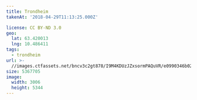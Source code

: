 ```yaml
---
title: Trondheim
takenAt: '2018-04-29T11:13:25.000Z'

license: CC BY-ND 3.0
geo:
  lat: 63.420013
  lng: 10.486411
tags:
  - trondheim
url: >-
  //images.ctfassets.net/bncv3c2gt878/I9M4KDUzJZxsormPAQuVR/e0990346b028245322af2fb00a48d5ae/trondheim_41943880921_o
size: 5367705
image:
  width: 3006
  height: 5344
---
```

